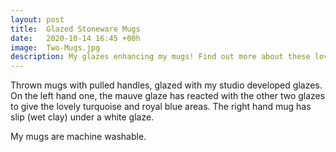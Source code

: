 ```yaml
---
layout: post
title:  Glazed Stoneware Mugs
date:   2020-10-14 16:45 +00h
image:  Two-Mugs.jpg
description: My glazes enhancing my mugs! Find out more about these lovely unique pieces...
---
```

Thrown mugs with pulled handles, glazed with my studio developed glazes. On the left hand one, the mauve glaze has reacted with the other two glazes to give the lovely turquoise and royal blue areas. The right hand mug has slip (wet clay) under a white glaze.

My mugs are machine washable.
